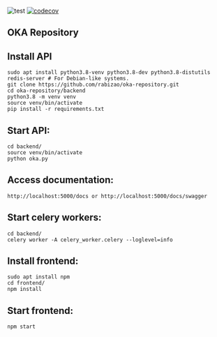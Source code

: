 ![test](https://github.com/rabizao/oka-repository/workflows/test/badge.svg)
[![codecov](https://codecov.io/gh/rabizao/oka-repository/branch/main/graph/badge.svg?token=4V7MOA5EBL)](https://codecov.io/gh/rabizao/oka-repository)

## OKA Repository

Install API
-------

    sudo apt install python3.8-venv python3.8-dev python3.8-distutils redis-server # For Debian-like systems.
    git clone https://github.com/rabizao/oka-repository.git
    cd oka-repository/backend
    python3.8 -m venv venv
    source venv/bin/activate
    pip install -r requirements.txt

Start API:
---

    cd backend/
    source venv/bin/activate    
    python oka.py

Access documentation:
---

    http://localhost:5000/docs or http://localhost:5000/docs/swagger

Start celery workers:
---

    cd backend/
    celery worker -A celery_worker.celery --loglevel=info

Install frontend:
---

    sudo apt install npm
    cd frontend/
    npm install

Start frontend:
---

    npm start

